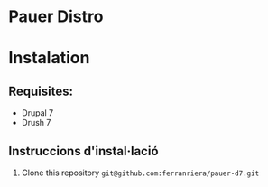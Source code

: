 Pauer Distro
============

# Instalation

## Requisites:

* Drupal 7
* Drush 7

## Instruccions d'instal·lació

1. Clone this repository `git@github.com:ferranriera/pauer-d7.git`
